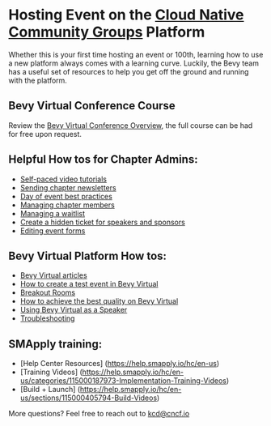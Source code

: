 # Hosting Event on the [Cloud Native Community Groups](https://community.cncf.io/) Platform

Whether this is your first time hosting an event or 100th, learning how to use a new platform always comes with a learning curve. Luckily, the Bevy team has a useful set of resources to help you get off the ground and running with the platform.

## Bevy Virtual Conference Course
Review the [Bevy Virtual Conference Overview](https://training.cmxhub.com/p/how-to-run-a-virtual-conference), the full course can be had for free upon request.

## Helpful How tos for Chapter Admins:
* [Self-paced video tutorials](https://help.bevylabs.com/category/524-chapter-organizer-videos)
* [Sending chapter newsletters](https://help.bevylabs.com/article/358-sending-chapter-newsletters)
* [Day of event best practices](https://help.bevylabs.com/article/392-day-of-event-best-practices)
* [Managing chapter members](https://help.bevylabs.com/article/389-managaing-chapter-members)
* [Managing a waitlist](https://help.bevylabs.com/article/268-managing-a-waitlist)
* [Create a hidden ticket for speakers and sponsors](https://help.bevylabs.com/article/281-create-a-hidden-ticket)
* [Editing event forms](https://help.bevylabs.com/article/386-editing-event-forms)

## Bevy Virtual Platform How tos:
* [Bevy Virtual articles](https://help.bevylabs.com/category/456-bevy-virtual)
* [How to create a test event in Bevy Virtual](https://help.bevylabs.com/article/496-test-event-in-bevy-virtual)
* [Breakout Rooms](https://help.bevylabs.com/article/495-breakout-rooms)
* [How to achieve the best quality on Bevy Virtual](https://help.bevylabs.com/article/510-how-to-achieve-the-best-quality-on-bevy-virtual)
* [Using Bevy Virtual as a Speaker](https://help.bevylabs.com/article/493-speaker-permissions-in-bevy-virtual)
* [Troubleshooting](https://help.bevylabs.com/article/499-troubleshooting)

## SMApply training:
* [Help Center Resources] (https://help.smapply.io/hc/en-us)
* [Training Videos] (https://help.smapply.io/hc/en-us/categories/115000187973-Implementation-Training-Videos)
* [Build + Launch] (https://help.smapply.io/hc/en-us/sections/115000405794-Build-Videos)

More questions? Feel free to reach out to kcd@cncf.io

